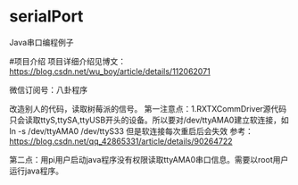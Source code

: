 # serialPort
Java串口编程例子

#项目介绍
项目详细介绍见博文：https://blog.csdn.net/wu_boy/article/details/112062071

微信订阅号：八卦程序


改造别人的代码，读取树莓派的信号。
第一注意点：1.RXTXCommDriver源代码只会读取ttyS,ttySA,ttyUSB开头的设备。所以要对/dev/ttyAMA0建立软连接，如ln -s /dev/ttyAMA0 /dev/ttyS33
但是软连接每次重启后会失效
参考：https://blog.csdn.net/qq_42865331/article/details/90264722

第二点：用pi用户启动java程序没有权限读取ttyAMA0串口信息。需要以root用户运行java程序。